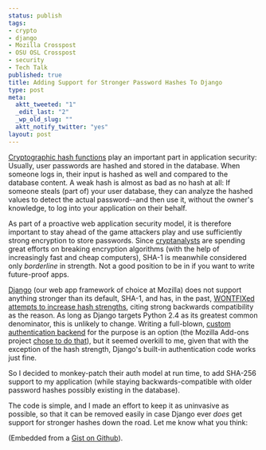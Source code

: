 ```yaml
--- 
status: publish
tags: 
- crypto
- django
- Mozilla Crosspost
- OSU OSL Crosspost
- security
- Tech Talk
published: true
title: Adding Support for Stronger Password Hashes To Django
type: post
meta: 
  aktt_tweeted: "1"
  _edit_last: "2"
  _wp_old_slug: ""
  aktt_notify_twitter: "yes"
layout: post
---
```

<a href="http://en.wikipedia.org/wiki/Cryptographic_hash_function">Cryptographic hash functions</a> play an important part in application security: Usually, user passwords are hashed and stored in the database. When someone logs in, their input is hashed as well and compared to the database content. A weak hash is almost as bad as no hash at all: If someone steals (part of) your user database, they can analyze the hashed values to detect the actual password--and then use it, without the owner's knowledge, to log into your application on their behalf.

As part of a proactive web application security model, it is therefore important to stay ahead of the game attackers play and use sufficiently strong encryption to store passwords. Since <a href="http://en.wikipedia.org/wiki/Cryptanalysis">cryptanalysts</a> are spending great efforts on breaking encryption algorithms (with the help of increasingly fast and cheap computers), SHA-1 is meanwhile considered only <em>borderline</em> in strength. Not a good position to be in if you want to write future-proof apps.

<a href="http://djangoproject.com">Django</a> (our web app framework of choice at Mozilla) does not support anything stronger than its default, SHA-1, and has, in the past, <a href="http://code.djangoproject.com/ticket/5600">WONTFIXed attempts to increase hash strengths</a>, citing strong backwards compatibility as the reason. As long as Django targets Python 2.4 as its greatest common denominator, this is unlikely to change. Writing a full-blown, <a href="http://docs.djangoproject.com/en/dev/topics/auth/#writing-an-authentication-backend">custom authentication backend</a> for the purpose is an option (the Mozilla Add-ons project <a href="http://github.com/jbalogh/zamboni/blob/master/apps/users/models.py">chose to do that</a>),  but it seemed overkill to me, given that with the exception of the hash strength, Django's built-in authentication code works just fine.

So I decided to monkey-patch their auth model at run time, to add SHA-256 support to my application (while staying backwards-compatible with older password hashes possibly existing in the database).

The code is simple, and I made an effort to keep it as uninvasive as possible, so that it can be removed easily in case Django ever <em>does</em> get support for stronger hashes down the road. Let me know what you think:
<script src="http://gist.github.com/622519.js"> </script>
(Embedded from a <a href="http://gist.github.com/622519">Gist on Github</a>).
